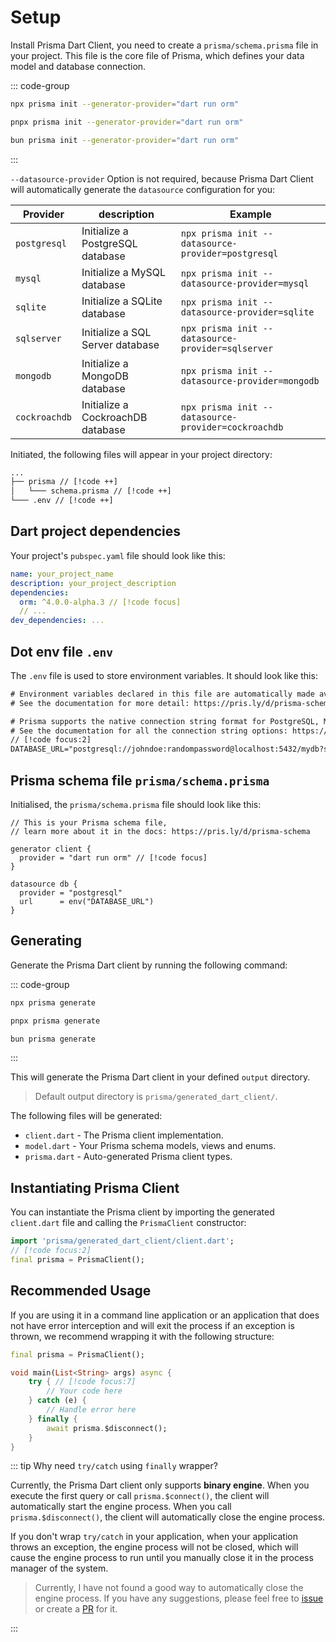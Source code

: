 # Setup

Install Prisma Dart Client, you need to create a `prisma/schema.prisma` file in your project. This file is the core file of Prisma, which defines your data model and database connection.

::: code-group

```bash [NPM]
npx prisma init --generator-provider="dart run orm"
```

```bash [pnpm]
pnpx prisma init --generator-provider="dart run orm"
```

```bash [Bun.js]
bun prisma init --generator-provider="dart run orm"
```

:::

`--datasource-provider` Option is not required, because Prisma Dart Client will automatically generate the `datasource` configuration for you:

| Provider      | description                       | Example                                             |
| ------------- | --------------------------------- | --------------------------------------------------- |
| `postgresql`  | Initialize a PostgreSQL database  | `npx prisma init --datasource-provider=postgresql`  |
| `mysql`       | Initialize a MySQL database       | `npx prisma init --datasource-provider=mysql`       |
| `sqlite`      | Initialize a SQLite database      | `npx prisma init --datasource-provider=sqlite`      |
| `sqlserver`   | Initialize a SQL Server database  | `npx prisma init --datasource-provider=sqlserver`   |
| `mongodb`     | Initialize a MongoDB database     | `npx prisma init --datasource-provider=mongodb`     |
| `cockroachdb` | Initialize a CockroachDB database | `npx prisma init --datasource-provider=cockroachdb` |

Initiated, the following files will appear in your project directory:

```diff
...
├── prisma // [!code ++]
│   └─── schema.prisma // [!code ++]
└─── .env // [!code ++]
```

## Dart project dependencies

Your project's `pubspec.yaml` file should look like this:

```yaml
name: your_project_name
description: your_project_description
dependencies:
  orm: ^4.0.0-alpha.3 // [!code focus]
  // ...
dev_dependencies: ...
```

## Dot env file `.env`

The `.env` file is used to store environment variables. It should look like this:

```txt
# Environment variables declared in this file are automatically made available to Prisma.
# See the documentation for more detail: https://pris.ly/d/prisma-schema#accessing-environment-variables-from-the-schema

# Prisma supports the native connection string format for PostgreSQL, MySQL, SQLite, SQL Server, MongoDB and CockroachDB.
# See the documentation for all the connection string options: https://pris.ly/d/connection-strings
// [!code focus:2]
DATABASE_URL="postgresql://johndoe:randompassword@localhost:5432/mydb?schema=public"
```

## Prisma schema file `prisma/schema.prisma`

Initialised, the `prisma/schema.prisma` file should look like this:

```prisma
// This is your Prisma schema file,
// learn more about it in the docs: https://pris.ly/d/prisma-schema

generator client {
  provider = "dart run orm" // [!code focus]
}

datasource db {
  provider = "postgresql"
  url      = env("DATABASE_URL")
}
```

## Generating

Generate the Prisma Dart client by running the following command:

::: code-group

```bash [NPM]
npx prisma generate
```

```bash [pnpm]
pnpx prisma generate
```

```bash [Bun.js]
bun prisma generate
```

:::

This will generate the Prisma Dart client in your defined `output` directory.

> Default output directory is `prisma/generated_dart_client/`.

The following files will be generated:

- `client.dart` - The Prisma client implementation.
- `model.dart` - Your Prisma schema models, views and enums.
- `prisma.dart` - Auto-generated Prisma client types.

## Instantiating Prisma Client

You can instantiate the Prisma client by importing the generated `client.dart` file and calling the `PrismaClient` constructor:

```dart
import 'prisma/generated_dart_client/client.dart';
// [!code focus:2]
final prisma = PrismaClient();
```

## Recommended Usage

If you are using it in a command line application or an application that does not have error interception and will exit the process if an exception is thrown, we recommend wrapping it with the following structure:

```dart
final prisma = PrismaClient();

void main(List<String> args) async {
    try { // [!code focus:7]
        // Your code here
    } catch (e) {
        // Handle error here
    } finally {
        await prisma.$disconnect();
    }
}
```

::: tip Why need `try/catch` using `finally` wrapper?

Currently, the Prisma Dart client only supports **binary engine**. When you execute the first query or call `prisma.$connect()`, the client will automatically start the engine process. When you call `prisma.$disconnect()`, the client will automatically close the engine process.

If you don't wrap `try/catch` in your application, when your application throws an exception, the engine process will not be closed, which will cause the engine process to run until you manually close it in the process manager of the system.

> Currently, I have not found a good way to automatically close the engine process. If you have any suggestions, please feel free to [issue](https://github.com/medz/prisma-dart/issues/new) or create a [PR](https://github.com/medz/prisma-dart/pulls) for it.

:::
